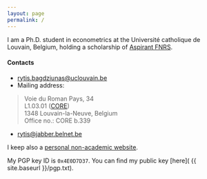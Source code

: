 ```yaml
---
layout: page
permalink: /
---
```


I am a Ph.D. student in econometrics at the Université catholique de Louvain, Belgium, holding a scholarship of [Aspirant FNRS](http://www.fnrs.be/).

#### Contacts

* [rytis.bagdziunas@uclouvain.be](mailto:rytis.bagdziunas@uclouvain.be "Email me")
* Mailing address:

> Voie du Roman Pays, 34 <br>
> L1.03.01 ([CORE](http://www.uclouvain.be/core)) <br>
> 1348 Louvain-la-Neuve, Belgium <br>
> Office no.: CORE b.339

* [rytis@jabber.belnet.be](xmpp:rytis@jabber.belnet.be "Contact me on Jabber/XMPP network")

I keep also a [personal non-academic website](http://rbagd.eu).

My PGP key ID is `0x4E0D7D37`. You can find my public key [here]( {{ site.baseurl }}/pgp.txt).
